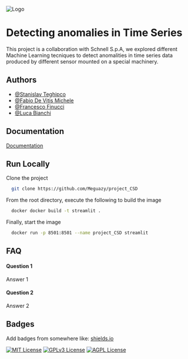
![Logo](https://www.schnell.it/gallery-schnell/news/SchnellSPA_2018.jpg)


# Detecting anomalies in Time Series

This project is a collaboration with Schnell S.p.A, we explored different Machine Learning tecniques to detect anomalities in time series data produced by different sensor mounted on a special machinery. 


## Authors

- [@Stanislav Teghipco](https://github.com/Staffilon)
- [@Fabio De Vitis Michele](https://github.com/FabioDevIsTyping)
- [@Francesco Finucci](https://github.com/Meguazy)
- [@Luca Bianchi](https://github.com/BianchiLuca28)

## Documentation

[Documentation](https://linktodocumentation)


## Run Locally

Clone the project

```bash
  git clone https://github.com/Meguazy/project_CSD
```

From the root directory, execute the following to build the image

```bash
  docker docker build -t streamlit .
```

Finally, start the image

```bash
  docker run -p 8501:8501 --name project_CSD streamlit
```


## FAQ

#### Question 1

Answer 1

#### Question 2

Answer 2


## Badges

Add badges from somewhere like: [shields.io](https://shields.io/)

[![MIT License](https://img.shields.io/badge/License-MIT-green.svg)](https://choosealicense.com/licenses/mit/)
[![GPLv3 License](https://img.shields.io/badge/License-GPL%20v3-yellow.svg)](https://opensource.org/licenses/)
[![AGPL License](https://img.shields.io/badge/license-AGPL-blue.svg)](http://www.gnu.org/licenses/agpl-3.0)

